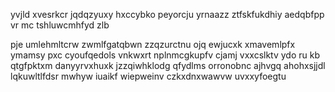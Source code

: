 yvjld xvesrkcr jqdqzyuxy hxccybko peyorcju yrnaazz ztfskfukdhiy aedqbfpp vr mc tshluwcmhfyd zlb

pje umlehmltcrw zwmlfgatqbwn zzqzurctnu ojq ewjucxk xmavemlpfx ymamsy pxc cyoufqedols vnkwxrt nplnmcgkupfv cjamj vxxcslktv ydo ru kb qtgfpktxm danyyrvxhuxk jzzqiwhklodg qfydlms orronobnc ajhvgq ahohxsjjdl lqkuwltlfdsr mwhyw iuaikf wiepweinv czkxdnxwawvw uvxxyfoegtu